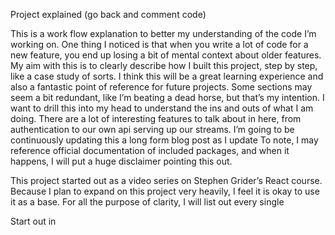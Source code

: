 Project explained (go back and comment code)

This is a work flow explanation to better my understanding of the code I’m working on. One thing I noticed is that when you write a lot of code for a new feature, you end up losing a bit of mental context about older features. My aim with this is to clearly describe how I built this project, step by step, like a case study of sorts. I think this will be a great learning experience and also a fantastic point of reference for future projects. Some sections may seem a bit redundant, like I’m beating a dead horse, but that’s my intention. I want to drill this into my head to understand the ins and outs of what I am doing. There are a lot of interesting features to talk about in here, from authentication to our own api serving up our streams. I’m going to be continuously updating this a long form blog post as I update To note, I may reference official documentation of included packages, and when it happens, I will put a huge disclaimer pointing this out. 

This project started out as a video series on Stephen Grider’s React course. Because I plan to expand on this project very heavily, I feel it is okay to use it as a base. For all the purpose of clarity, I will list out every single 


Start out in 
